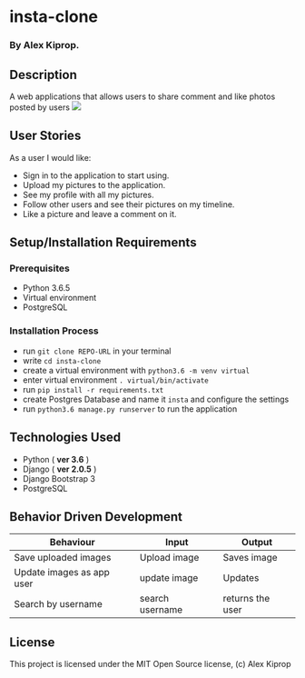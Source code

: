 # insta-clone

### By **Alex Kiprop**.


## Description

A web applications that allows users to share comment and like photos posted by users
<a href="https://instme.herokuapp.com/"><img src="/static/images/me.png"></a>

## User Stories
As a user I would like:
* Sign in to the application to start using.
* Upload my pictures to the application.
* See my profile with all my pictures.
* Follow other users and see their pictures on my timeline.
* Like a picture and leave a comment on it.


## Setup/Installation Requirements

### Prerequisites
* Python 3.6.5
* Virtual environment
* PostgreSQL


### Installation Process
* run `git clone REPO-URL` in your terminal
* write `cd insta-clone`
* create a virtual environment with `python3.6 -m venv virtual`
* enter virtual environment `. virtual/bin/activate`
* run `pip install -r requirements.txt`
* create Postgres Database and name it `insta` and configure the settings
* run `python3.6 manage.py runserver` to run the application



## Technologies Used
- Python ( **ver 3.6** )
- Django ( **ver 2.0.5** )
- Django Bootstrap 3
- PostgreSQL

## Behavior Driven Development

| Behaviour| Input | Output |
| ------------- | ----------------- | ------------------ |
| Save uploaded images | Upload image | Saves image |
| Update images as app user | update image  | Updates |
| Search by username| search username | returns the user |


## License

This project is licensed under the MIT Open Source license, (c) Alex Kiprop



